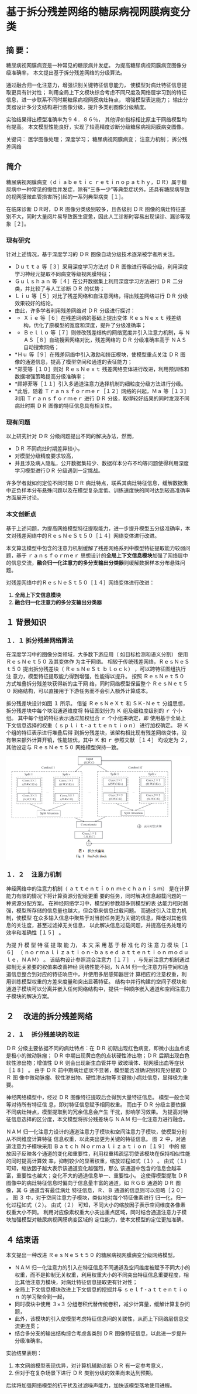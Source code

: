 # 基于拆分残差网络的糖尿病视网膜病变分类


## 摘 要： 
糖尿病视网膜病变是一种常见的糖尿病并发症。 
为提高糖尿病视网膜病变图像分级准确率， 本文提出基于拆分残差网络的分级算法。 

通过融合归一化注意力，增强识别关键特征信息能力， 使模型对病灶特征信息提取更具有针对性； 
利用全局上下文模块综合考虑不同尺度及网络层学习到的特征信息，进一步联系不同时期糖尿病视网膜病灶特点，
增强模型表达能力； 
输出分类器设计多分支结构进行图像分级，提升多类别图像分级精度。 

实验结果得出模型准确率为９４．８６％， 其他评价指标相比原主干网络模型均有提高。 
本文模型性能良好，实现了较高精度诊断分级糖尿病视网膜病变图像。


关键词： 医学图像处理； 深度学习； 糖尿病视网膜病变； 注意力机制； 拆分残差网络


## 简介

糖尿病视网膜病变（ｄｉａｂｅｔｉｃ ｒｅｔｉｎｏｐａｔｈｙ，ＤＲ）属于糖尿病中一种常见的慢性并发症，除有“三多一少”等典型症状外，还具有糖尿病导致的视网膜微血管损害所引起的一系列典型病变［１］。 


在临床诊断 ＤＲ时，ＤＲ 图像分类级别较多，且各级别 ＤＲ 图像的病灶特征差别不大，同时大量阅片易导致医生疲惫，因此人工诊断时容易出现误诊、漏诊等现象［２］。


### 现有研究
针对上述情况，基于深度学习的 ＤＲ 图像自动分级技术逐渐被学者所关注。

* Ｄｕｔｔａ 等［３］采用深度学习方法对 ＤＲ 图像进行等级分级，利用深度学习神经元提取不同病变等级视网膜特征；
* Ｇｕｌｓｈａｎ 等［４］在公开数据集上利用深度学习方法进行 ＤＲ 二分类，并比较了与人工诊断 ＤＲ 的优势；
* Ｌｉｕ 等［５］对比了残差网络和自注意网络，得出残差网络进行 ＤＲ 分级效果较好的结论。 
* 由此，许多学者利用残差网络对 ＤＲ 分级进行探讨： 
* * Ｘｉｅ 等［６］在残差网络的基础上提出变体 ＲｅｓＮｅｘｔ 残差结构，优化了原模型的宽度和深度，提升了分级准确率；
* * Ｂｅｌｌｏ 等［７］则修改残差结构的网络宽度并引入注意力机制，与 ＮＡＳ［８］自动搜索网络对比，残差网络的 ＤＲ 分级准确率高于 ＮＡＳ 自动搜索网络；
* *Ｈｕ 等［９］在残差网络中引入激励和挤压模块，使模型重点关注 ＤＲ 图像的通道信息，提高了模型空间和通道的表征能力；
* *郑雯等［１０］则对 ＲｅｓＮｅｘｔ 残差网络变体进行改进，利用预训练和数据增强策略提高分级准确率；
* *顾婷菲等［１１］引入多通道注意力选择机制的细粒度分级方法进行分级。 
* *此后，随着 Ｔｒａｎｓｆｏｒｍｅｒ［１２］网络的兴起，Ｍａ 等［１３］利用 Ｔｒａｎｓｆｏｒｍｅｒ 进行 ＤＲ 分级，取得较好结果的同时发现不同病灶时期 ＤＲ 图像的特征信息具有相关性。

### 现有问题
以上研究针对 ＤＲ 分级问题提出不同的解决办法，然而，
* ＤＲ 不同病灶时期差异较小，
* 对模型分级精度要求较高，
* 并且涉及病人隐私，公开数据集较少、数据样本分布不均等问题使得利用深度学习模型进行ＤＲ 分级遇到一定挑战。 


许多学者就如何定位不同时期 ＤＲ 病灶特点，联系其病灶特征信息，缓解数据集中正负样本分布悬殊问题以及在模型复杂度低、训练速度快的同时达到较高准确率方面展开讨论。

### 本文创新点
基于上述问题，为提高网络模型特征提取能力，进一步提升模型五分级准确率，本文对残差网络中的ＲｅｓＮｅＳｔ５０［１４］网络变体进行改进。 

本文算法模型中包含的注意力机制缓解了残差网络系列中模型特征提取能力较弱问题，基于 ｒａｎｓｆｏｒｍｅｒ 思想设计的**全局上下文信息模块**加强了网络层中的信息交流，**融合归一化注意力的多分支输出分类器**则缓解数据样本分布悬殊问题。



对残差网络中的ＲｅｓＮｅＳｔ５０［１４］网络变体进行改进：
1. **全局上下文信息模块**
2. **融合归一化注意力的多分支输出分类器**

## １ 背景知识
### １．１ 拆分残差网络算法
在深度学习中的图像分类领域，大多数下游应用（ 如目标检测和语义分割） 使用 ＲｅｓＮｅｔ５０ 及其变体作 为主干网络。 相较于传统残差网络，ＲｅｓＮｅＳｔ５０ 提出拆分残差块（ ＲｅｓＮｅＳｔ ｂｌｏｃｋ） ，可以跨特征图组执行注 意力，模型特征提取能力得到增强，性能得以提升。 按照 ＲｅｓＮｅｔ５０ 方式堆叠拆分残差块获得新的主干网 络，同时网络模型保留整个 ＲｅｓＮｅｔ５０ 网络结构，可以直接用于下游任务而不会引入额外计算成本。


拆分残差块设计如图 １ 所示。 借鉴 ＲｅｓＮｅＸｔ 和 ＳＫ⁃Ｎｅｔ 分组思想，拆分残差块中每个块沿通道维度将 特征图划分为 Ｋ 组及细粒度级别的 ｒ 个小组。 其中每个组的特征表示通过加权组合 ｒ 个小组来确定，即 使用基于全局上下文信息选择的权重（ ｓｐｌｉｔ⁃ａｔｔｅｎｔｉｏｎ） 进行加权确定。 将 Ｋ 个组的特征表示进行堆叠后得 到拆分残差块，该架构相比现有残差网络变体，没有带来额外计算开销，性能较优，其中 Ｋ 和 ｒ 参照文献 ［１４］ 均设定为 ２，其他设定与 ＲｅｓＮｅｔ５０ 网络模型保持一致。

![图一](image.png)

### １．２　 注意力机制

神经网络中的注意力机制（ ａｔｔｅｎｔｉｏｎ ｍｅｃｈａｎｉｓｍ） 是在计算能力有限的情况下将计算资源分配给更重 要的任务，同时解决信息超载问题的一种资源分配方案。 在神经网络学习中，模型的参数越多则模型的表 达能力相对越强，模型所存储的信息量也越大，但会带来信息过载问题。 而通过引入注意力机制，使模型 在众多输入信息中聚焦于对当前任务更为关键的信息，降低对其他信息的关注度，甚至过滤掉无关信息， 以此解决信息过载问题，并提高任务处理的效率和准确性［１５］ 。 


为提 升 模 型 特 征 提 取 能 力， 本 文 采 用 基 于 标 准 化 的 注 意 力 模 块［１６］ （ ｎｏｒｍａｌｉｚａｔｉｏｎ⁃ｂａｓｅｄ ａｔｔｅｎｔｉｏｎ ｍｏｄｕｌｅ，ＮＡＭ） 。 该结构设计参照混合注意力［１７］ ，与先前注意力机制通过抑制无关紧要的权值来改善神经 网络性能不同，ＮＡＭ 归一化注意力将空间和通道信息整合到对应的特征响应中，并使用多层感知器层计 算相应的注意权重，利用训练模型权重的方差来度量和突出显著特征。 结构中并行构建的空间子模块和 通道子模块可以分离并嵌入任何网络结构中，提供一种顺序嵌入通道和空间注意力子模块的解决方案。

## ２　 改进的拆分残差网络
### ２．１　 拆分残差块的改进
ＤＲ 分级主要依据不同的病灶特点：在 ＤＲ 初期出现红色病变，即微小出血点或是极小的微动脉瘤； ＤＲ 中期出现黄白色的点状硬性渗出物；ＤＲ 后期出现白色软性渗出物；增值性 ＤＲ 则会出现新生血管并导 致玻璃体、视网膜出血等症状［１８］ 。 由于 ＤＲ 前中期病灶症状不显著，模型能否准确识别和充分提取 ＤＲ 图 像中微动脉瘤、软性渗出物、硬性渗出物等关键微小病灶信息，显得极为重要。


神经网络模型中，经过 ＤＲ 图像特征提取后会得到大量特征信息。 模型一般会同等对待所有特征信 息，即对特征信息赋予相同权重。 而由于 ＤＲ 分级主要依据不同病灶特点，模型提取到的冗余信息会产生 干扰，影响学习效果。 为提高对特征信息选择的区分度，本文模型将拆分残差块与 ＮＡＭ 归一化注意力进行融合。


ＮＡＭ 归一化注意力设计的通道注意力子模块和空间注意力子模块，使模型分别从不同维度计算特征 信息权重，以此突出更为关键的特征信息。 图 ２ 中，对通道注意力子模块采用 Ｂａｔｃｈ Ｎｏｒｍａｌｉｚａｔｉｏｎ［１９］ 中的 缩放因子反映各个通道的变化和重要性，利用权重稀疏惩罚使该模块在保持相似性能的同时提高计算效 率，抑制较少的显著权重，缩放过程如式（１） 。 由式（１） 可知，缩放因子越大表示该通道变化越强烈，那么 该通道中包含的信息会越丰富，重要性也越大；变化不大的通道信息单一、重要性小。 这使得模型提取 ＤＲ 图像中的病灶特征信息时偏向于信息量丰富的通道，如 ＲＧＢ 通道的 ＤＲ 图像，其 Ｇ 通道含有最佳病灶 特征信息，Ｒ、Ｂ 通道的信息则可以忽略［２０］ 。 图 ３ 中，对于空间注意力子模块，类似地对每个特征像素进行 归一化，归一化过程如式（２）。 由式（２） 可知，不同大小的缩放因子表示空间维度各像素权重大小不同。 利用对应像素权重大小突出重点区域，同时结合通道注意力子模块加强模型对糖尿病视网膜病变区域的 定位能力，使本文模型的定位更加准确。





## ４ 结束语

本文提出一种改进 ＲｅｓＮｅＳｔ５０ 的糖尿病视网膜病变分级网络模型。 

* ＮＡＭ 归一化注意力的引入在特征信息不同通道及空间维度被赋予不同大小的权重，而不是抑制无关权重，利用权重大小的不同突出特征信息重要程度，相比其他注意力模块，对病灶特征信息提取更有针对性；
* 全局上下文信息模块改进上下文信息的挖掘并与 ｓｅｌｆ⁃ａｔｔｅｎｔｉｏｎ 的学习聚合到一起，
* 同时模块中使用 ３×３ 分组卷积代替传统卷积，减少计算量，缓解计算复杂问题，
* 此外，该模块的引入使模型考虑特征信息间的关联性，从而上下网络层信息交流更连贯；
* 结合多分支的输出结构综合考虑各类别 ＤＲ 图像特征信息，以此进一步提升分级准确率。 


实验结果表明：
1. 本文网络模型表现优异，对计算机辅助诊断 ＤＲ 有一定参考意义，
2. 但对于在复杂场景下进行 ＤＲ 类别分级的效果尚未达到预期。 

后续将加强网络模型的抗干扰及过滤噪声能力，加快该模型落地使用进程。

















































































































































































